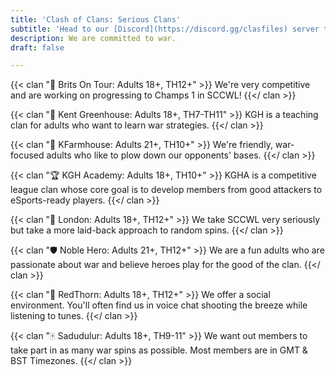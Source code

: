 ```yaml
---
title: 'Clash of Clans: Serious Clans'
subtitle: 'Head to our [Discord](https://discord.gg/clasfiles) server to get the join password! We also have clans in Clash Royale. [Check them out](/clans)!'
description: We are committed to war.
draft: false

---
```

{{< clan "🍵 Brits On Tour: Adults 18+, TH12+" >}} We're very competitive and are working on progressing to Champs 1 in SCCWL! {{</ clan >}}

{{< clan "🍍 Kent Greenhouse: Adults 18+, TH7-TH11" >}} KGH is a teaching clan for adults who want to learn war strategies. {{</ clan >}}

{{< clan "🚜 KFarmhouse: Adults 21+, TH10+" >}} We're friendly, war-focused adults who like to plow down our opponents' bases. {{</ clan >}}

{{< clan "🏆 KGH Academy: Adults 18+, TH10+" >}} KGHA is a competitive league clan whose core goal is to develop members from good attackers to eSports-ready players.​ {{</ clan >}}

{{< clan "🏰 London: Adults 18+, TH12+" >}} We take SCCWL very seriously but take a more laid-back approach to random spins. {{</ clan >}}

{{< clan "🛡️ Noble Hero: Adults 21+, TH12+" >}} We are a fun adults who are passionate about war and believe heroes play for the good of the clan. {{</ clan >}}

{{< clan "🥀 RedThorn: Adults 18+, TH12+" >}} We offer a social environment. You'll often find us in voice chat shooting the breeze while listening to tunes. {{</ clan >}}

{{< clan "🀄 Sadudulur: Adults 18+, TH9-11" >}} We want out members to take part in as many war spins as possible. Most members are in GMT & BST Timezones. {{</ clan >}}
